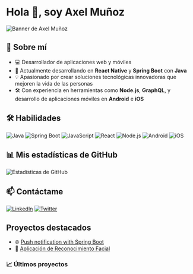 # Hola 👋, soy Axel Muñoz

![Banner de Axel Muñoz](https://i.imgur.com/eB3xhOX.png)

## 🚀 Sobre mí
- 💻 Desarrollador de aplicaciones web y móviles
- 🌱 Actualmente desarrollando en **React Native** y **Spring Boot** con **Java**
- 💡 Apasionado por crear soluciones tecnológicas innovadoras que mejoren la vida de las personas
- 🛠️ Con experiencia en herramientas como **Node.js**, **GraphQL**, y desarrollo de aplicaciones móviles en **Android** e **iOS**

## 🛠️ Habilidades
![Java](https://img.shields.io/badge/Java-007396?style=for-the-badge&logo=java&logoColor=white)
![Spring Boot](https://img.shields.io/badge/Spring%20Boot-6DB33F?style=for-the-badge&logo=springboot&logoColor=white)
![JavaScript](https://img.shields.io/badge/JavaScript-F7DF1E?style=for-the-badge&logo=javascript&logoColor=black)
![React](https://img.shields.io/badge/React-20232A?style=for-the-badge&logo=react&logoColor=61DAFB)
![Node.js](https://img.shields.io/badge/Node.js-43853D?style=for-the-badge&logo=node.js&logoColor=white)
![Android](https://img.shields.io/badge/Android-3DDC84?style=for-the-badge&logo=android&logoColor=white)
![iOS](https://img.shields.io/badge/iOS-000000?style=for-the-badge&logo=ios&logoColor=white)

## 📊 Mis estadísticas de GitHub
![Estadísticas de GitHub](https://github-readme-stats.vercel.app/api?username=axelj123&show_icons=true&theme=radical)

## 📫 Contáctame
[![LinkedIn](https://img.shields.io/badge/LinkedIn-0077B5?style=for-the-badge&logo=linkedin&logoColor=white)](https://www.linkedin.com/in/axel-muñoz-4b1b58212/)
[![Twitter](https://img.shields.io/badge/Twitter-1DA1F2?style=for-the-badge&logo=twitter&logoColor=white)](https://twitter.com/axelj123)

## Proyectos destacados
- 🌐 [Push notification with Spring Boot](https://github.com/axelj123/ServiceNotification)
- 🤖 [Aplicación de Reconocimiento Facial](https://github.com/axelj123/FaceRecognitionApp)

### 📈 Últimos proyectos
<!-- Puedes usar GitHub Actions para actualizar automáticamente -->
